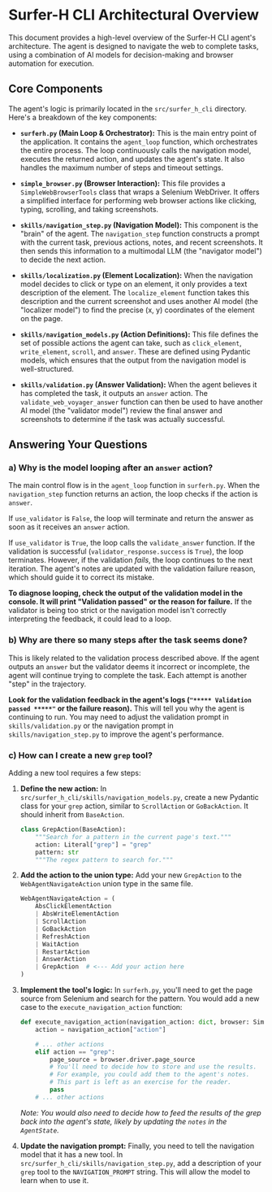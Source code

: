 # Surfer-H CLI Architectural Overview

This document provides a high-level overview of the Surfer-H CLI agent's architecture. The agent is designed to navigate the web to complete tasks, using a combination of AI models for decision-making and browser automation for execution.

## Core Components

The agent's logic is primarily located in the `src/surfer_h_cli` directory. Here's a breakdown of the key components:

- **`surferh.py` (Main Loop & Orchestrator):** This is the main entry point of the application. It contains the `agent_loop` function, which orchestrates the entire process. The loop continuously calls the navigation model, executes the returned action, and updates the agent's state. It also handles the maximum number of steps and timeout settings.

- **`simple_browser.py` (Browser Interaction):** This file provides a `SimpleWebBrowserTools` class that wraps a Selenium WebDriver. It offers a simplified interface for performing web browser actions like clicking, typing, scrolling, and taking screenshots.

- **`skills/navigation_step.py` (Navigation Model):** This component is the "brain" of the agent. The `navigation_step` function constructs a prompt with the current task, previous actions, notes, and recent screenshots. It then sends this information to a multimodal LLM (the "navigator model") to decide the next action.

- **`skills/localization.py` (Element Localization):** When the navigation model decides to click or type on an element, it only provides a text description of the element. The `localize_element` function takes this description and the current screenshot and uses another AI model (the "localizer model") to find the precise (x, y) coordinates of the element on the page.

- **`skills/navigation_models.py` (Action Definitions):** This file defines the set of possible actions the agent can take, such as `click_element`, `write_element`, `scroll`, and `answer`. These are defined using Pydantic models, which ensures that the output from the navigation model is well-structured.

- **`skills/validation.py` (Answer Validation):** When the agent believes it has completed the task, it outputs an `answer` action. The `validate_web_voyager_answer` function can then be used to have another AI model (the "validator model") review the final answer and screenshots to determine if the task was actually successful.

## Answering Your Questions

### a) Why is the model looping after an `answer` action?

The main control flow is in the `agent_loop` function in `surferh.py`. When the `navigation_step` function returns an action, the loop checks if the action is `answer`.

If `use_validator` is `False`, the loop will terminate and return the answer as soon as it receives an `answer` action.

If `use_validator` is `True`, the loop calls the `validate_answer` function. If the validation is successful (`validator_response.success` is `True`), the loop terminates. However, if the validation *fails*, the loop continues to the next iteration. The agent's notes are updated with the validation failure reason, which should guide it to correct its mistake.

**To diagnose looping, check the output of the validation model in the console. It will print "Validation passed" or the reason for failure.** If the validator is being too strict or the navigation model isn't correctly interpreting the feedback, it could lead to a loop.

### b) Why are there so many steps after the task seems done?

This is likely related to the validation process described above. If the agent outputs an `answer` but the validator deems it incorrect or incomplete, the agent will continue trying to complete the task. Each attempt is another "step" in the trajectory.

**Look for the validation feedback in the agent's logs (`"***** Validation passed *****"` or the failure reason).** This will tell you why the agent is continuing to run. You may need to adjust the validation prompt in `skills/validation.py` or the navigation prompt in `skills/navigation_step.py` to improve the agent's performance.

### c) How can I create a new `grep` tool?

Adding a new tool requires a few steps:

1.  **Define the new action:** In `src/surfer_h_cli/skills/navigation_models.py`, create a new Pydantic class for your `grep` action, similar to `ScrollAction` or `GoBackAction`. It should inherit from `BaseAction`.

    ```python
    class GrepAction(BaseAction):
        """Search for a pattern in the current page's text."""
        action: Literal["grep"] = "grep"
        pattern: str
        """The regex pattern to search for."""
    ```

2.  **Add the action to the union type:** Add your new `GrepAction` to the `WebAgentNavigateAction` union type in the same file.

    ```python
    WebAgentNavigateAction = (
        AbsClickElementAction
        | AbsWriteElementAction
        | ScrollAction
        | GoBackAction
        | RefreshAction
        | WaitAction
        | RestartAction
        | AnswerAction
        | GrepAction  # <--- Add your action here
    )
    ```

3.  **Implement the tool's logic:** In `surferh.py`, you'll need to get the page source from Selenium and search for the pattern. You would add a new case to the `execute_navigation_action` function:

    ```python
    def execute_navigation_action(navigation_action: dict, browser: SimpleWebBrowserTools, refresh_url: str):
        action = navigation_action["action"]

        # ... other actions
        elif action == "grep":
            page_source = browser.driver.page_source
            # You'll need to decide how to store and use the results.
            # For example, you could add them to the agent's notes.
            # This part is left as an exercise for the reader.
            pass
        # ... other actions
    ```
    *Note: You would also need to decide how to feed the results of the grep back into the agent's state, likely by updating the `notes` in the `AgentState`.*

4.  **Update the navigation prompt:** Finally, you need to tell the navigation model that it has a new tool. In `src/surfer_h_cli/skills/navigation_step.py`, add a description of your `grep` tool to the `NAVIGATION_PROMPT` string. This will allow the model to learn when to use it.
